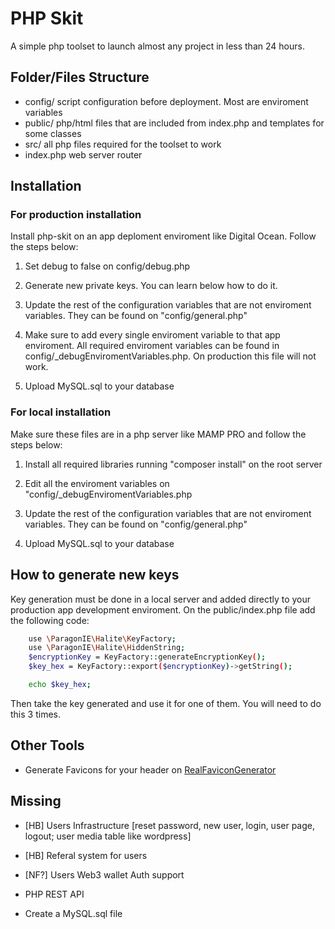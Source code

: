 # PHP Skit

A simple php toolset to launch almost any project in less than 24 hours.

## Folder/Files Structure

- config/ script configuration before deployment. Most are enviroment variables
- public/ php/html files that are included from index.php and templates for some classes
- src/ all php files required for the toolset to work
- index.php web server router

## Installation

### For production installation

Install php-skit on an app deploment enviroment like Digital Ocean. Follow the steps below:

1. Set debug to false on config/debug.php

2. Generate new private keys. You can learn below how to do it.

3. Update the rest of the configuration variables that are not enviroment variables. They can be found on "config/general.php"

4. Make sure to add every single enviroment variable to that app enviroment. All required enviroment variables can be found in config/_debugEnviromentVariables.php. On production this file will not work.

5. Upload MySQL.sql to your database

### For local installation

Make sure these files are in a php server like MAMP PRO and follow the steps below:

1. Install all required libraries running "composer install" on the root server

2. Edit all the enviroment variables on "config/_debugEnviromentVariables.php

3. Update the rest of the configuration variables that are not enviroment variables. They can be found on "config/general.php"

4. Upload MySQL.sql to your database

## How to generate new keys

Key generation must be done in a local server and added directly to your production app development enviroment. On the public/index.php file add the following code:

```bash
    use \ParagonIE\Halite\KeyFactory;
    use \ParagonIE\Halite\HiddenString;
    $encryptionKey = KeyFactory::generateEncryptionKey();
    $key_hex = KeyFactory::export($encryptionKey)->getString();

    echo $key_hex;
```

Then take the key generated and use it for one of them. You will need to do this 3 times.

## Other Tools

- Generate Favicons for your header on [RealFaviconGenerator](https://realfavicongenerator.net/)

## Missing

- [HB] Users Infrastructure [reset password, new user, login, user page, logout; user media table like wordpress]
- [HB] Referal system for users
- [NF?] Users Web3 wallet Auth support

- PHP REST API
- Create a MySQL.sql file